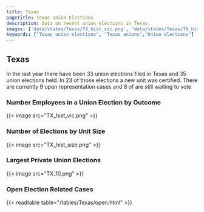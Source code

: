 ```yaml
---
title: Texas
pagetitle: Texas Union Elections
description: Data on recent union elections in Texas.
images: ['data/states/Texas/TX_hist_vic.png', 'data/states/Texas/TX_hist_size.png', 'data/states/Texas/TX_10.png']
keywords: ["Texas union elections", "Texas unions","Union elections"]
---
```

##  Texas

In the last year there have been 33 union elections filed in Texas and 35 union elections held. In 23 of those elections a new unit was certified. There are currently 9 open representation cases and 8 of are still waiting to vote

### Number Employees in a Union Election by Outcome
{{< image src="TX_hist_vic.png" >}}

### Number of Elections by Unit Size
{{< image src="TX_hist_size.png" >}}

### Largest Private Union Elections
{{< image src="TX_10.png" >}}

### Open Election Related Cases
{{< readtable table="/tables/Texas/open.html" >}}


